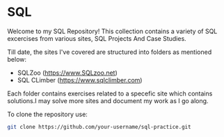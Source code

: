 # SQL 

Welcome to my SQL Repository! This collection contains a variety of SQL excercises from various sites, SQL Projects And Case Studies.




Till date, the sites I've covered are structured into folders as mentioned below:

- SQLZoo  (https://www.SQLzoo.net)
- SQL CLimber (https://www.sqlclimber.com)

Each folder contains exercises related to a specefic site which contains solutions.I may solve more sites and document my work as I go along. 



To clone the repository use: 

   ```sh
   git clone https://github.com/your-username/sql-practice.git
